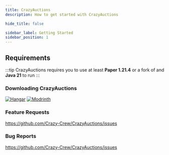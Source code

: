 ```yaml
---
title: CrazyAuctions
description: How to get started with CrazyAuctions

hide_title: false

sidebar_label: Getting Started
sidebar_position: 1
---
```

## Requirements
:::tip
CrazyAuctions requires you to use at least **Paper 1.21.4** or a fork of and **Java 21** to run
:::

### Downloading CrazyAuctions
[![Hangar](https://raw.githubusercontent.com/intergrav/devins-badges/v3/assets/cozy-minimal/available/hangar_64h.png)](https://hangar.papermc.io/CrazyCrew/CrazyAuctions)
[![Modrinth](https://raw.githubusercontent.com/intergrav/devins-badges/v3/assets/cozy-minimal/available/modrinth_64h.png)](https://modrinth.com/plugin/crazyauctions)

### Feature Requests
https://github.com/Crazy-Crew/CrazyAuctions/issues

### Bug Reports
https://github.com/Crazy-Crew/CrazyAuctions/issues